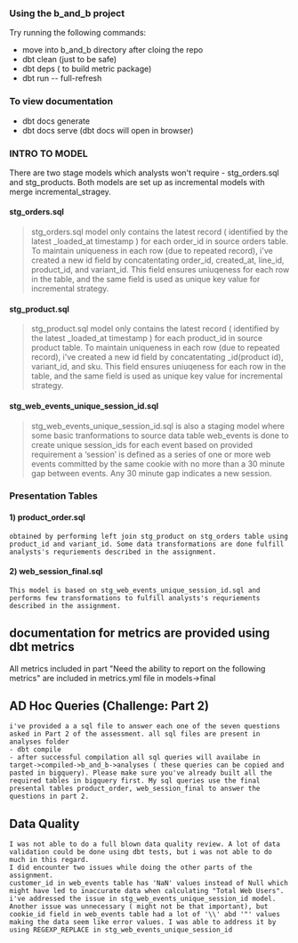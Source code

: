 
### Using the b_and_b project

Try running the following commands:
- move into b_and_b directory after cloing the repo
- dbt clean (just to be safe)
- dbt deps ( to build metric package)
- dbt run -- full-refresh

### To view documentation
- dbt docs generate
- dbt docs serve
(dbt docs will open in browser)



### INTRO TO MODEL

There are two stage models which analysts won't require - stg_orders.sql and stg_products.
Both models are set up as incremental models with merge incremental_stragey. 

#### stg_orders.sql
>  stg_orders.sql model only contains the latest record ( identified by the latest _loaded_at timestamp ) for each order_id in source orders table. To maintain uniqueness in each row (due to repeated record), i've created a new id field by concatentating order_id, created_at, line_id, product_id, and variant_id. This field ensures uniuqeness for each row in the table, and the same field is used as unique key value for incremental strategy. 

#### stg_product.sql
> stg_product.sql model only contains the latest record ( identified by the latest _loaded_at timestamp ) for each product_id in source product table. To maintain uniqueness in each row (due to repeated record), i've created a new id field by concatentating _id(product id), variant_id, and sku. This field ensures uniuqeness for each row in the table, and the same field is used as unique key value for incremental strategy. 

#### stg_web_events_unique_session_id.sql
> stg_web_events_unique_session_id.sql is also a staging model where some basic tranformations to source data table web_events is done to create unique session_ids for each event based on provided requirement 
    a ‘session’ is defined as a series of one or more web events committed by the same cookie with no more than a 30 minute gap between events. Any 30 minute gap indicates a new session.


### Presentation Tables

#### 1) product_order.sql
    obtained by performing left join stg_product on stg_orders table using product_id and variant_id. Some data transformations are done fulfill analysts's requriements described in the assignment. 

#### 2) web_session_final.sql
    This model is based on stg_web_events_unique_session_id.sql and performs few transformations to fulfill analysts's requriements described in the assignment. 

## documentation for metrics are provided using dbt metrics 
   All metrics included in part "Need the ability to report on the following metrics" 
   are included in metrics.yml file in models->final

## AD Hoc Queries (Challenge: Part 2)
    i've provided a a sql file to answer each one of the seven questions asked in Part 2 of the assessment. all sql files are present in analyses folder
    - dbt compile
    - after successful compilation all sql queries will availabe in target->compiled->b_and_b->analyses ( these queries can be copied and pasted in bigquery). Please make sure you've already built all the required tables in bigquery first. My sql queries use the final presental tables product_order, web_session_final to answer the questions in part 2. 

## Data Quality 
    I was not able to do a full blown data quality review. A lot of data validation could be done using dbt tests, but i was not able to do much in this regard. 
    I did encounter two issues while doing the other parts of the assignment. 
    customer_id in web_events table has 'NaN' values instead of Null which might have led to inaccurate data when calculating "Total Web Users". i've addressed the issue in stg_web_events_unique_session_id model. 
    Another issue was unnecessary ( might not be that important), but cookie_id field in web_events table had a lot of '\\' abd '"' values making the data seem like error values. I was able to address it by using REGEXP_REPLACE in stg_web_events_unique_session_id

